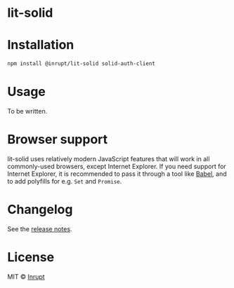 # lit-solid

# Installation

```bash
npm install @inrupt/lit-solid solid-auth-client
```

# Usage

To be written.

# Browser support

lit-solid uses relatively modern JavaScript features that will work in all commonly-used browsers, except Internet Explorer. If you need support for Internet Explorer, it is recommended to pass it through a tool like [Babel](https://babeljs.io), and to add polyfills for e.g. `Set` and `Promise`.

# Changelog

See the [release notes](./CHANGELOG.md).

# License

MIT © [Inrupt](https://inrupt.com)
